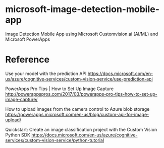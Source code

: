 # microsoft-image-detection-mobile-app
Image Detection Mobile App using Microsoft Customvision.ai (AI/ML) and Microsoft PowerApps



# Reference

Use your model with the prediction API
https://docs.microsoft.com/en-us/azure/cognitive-services/custom-vision-service/use-prediction-api

PowerApps Pro Tips | How to Set Up Image Capture
http://powerappspros.com/2017/03/powerapps-pro-tips-how-to-set-up-image-capture/

How to upload images from the camera control to Azure blob storage
https://powerapps.microsoft.com/en-us/blog/custom-api-for-image-upload/

Quickstart: Create an image classification project with the Custom Vision Python SDK
https://docs.microsoft.com/en-us/azure/cognitive-services/custom-vision-service/python-tutorial


